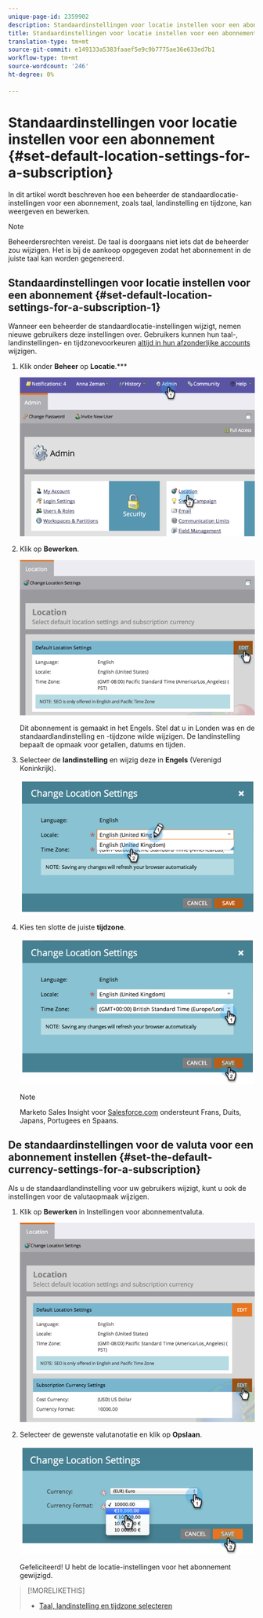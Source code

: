 ```yaml
---
unique-page-id: 2359902
description: Standaardinstellingen voor locatie instellen voor een abonnement - Marketo Docs - Productdocumentatie
title: Standaardinstellingen voor locatie instellen voor een abonnement
translation-type: tm+mt
source-git-commit: e149133a5383faaef5e9c9b7775ae36e633ed7b1
workflow-type: tm+mt
source-wordcount: '246'
ht-degree: 0%

---
```



# Standaardinstellingen voor locatie instellen voor een abonnement {#set-default-location-settings-for-a-subscription}

In dit artikel wordt beschreven hoe een beheerder de standaardlocatie-instellingen voor een abonnement, zoals taal, landinstelling en tijdzone, kan weergeven en bewerken.

>[!NOTE]
>
>Beheerdersrechten vereist. De taal is doorgaans niet iets dat de beheerder zou wijzigen. Het is bij de aankoop opgegeven zodat het abonnement in de juiste taal kan worden gegenereerd.

## Standaardinstellingen voor locatie instellen voor een abonnement {#set-default-location-settings-for-a-subscription-1}

Wanneer een beheerder de standaardlocatie-instellingen wijzigt, nemen nieuwe gebruikers deze instellingen over. Gebruikers kunnen hun taal-, landinstellingen- en tijdzonevoorkeuren [altijd in hun afzonderlijke accounts](select-your-language-locale-and-time-zone.md) wijzigen.

1. Klik onder **Beheer** op **Locatie**.***

   ![](assets/image2014-11-7-11-3a39-3a17.png)

1. Klik op **Bewerken**.

   ![](assets/image2014-11-7-11-3a40-3a39.png)

   Dit abonnement is gemaakt in het Engels. Stel dat u in Londen was en de standaardlandinstelling en -tijdzone wilde wijzigen. De landinstelling bepaalt de opmaak voor getallen, datums en tijden.

1. Selecteer de **landinstelling** en wijzig deze in **Engels** (Verenigd Koninkrijk).

   ![](assets/image2014-11-7-11-3a51-3a26.png)

1. Kies ten slotte de juiste **tijdzone**.

   ![](assets/image2014-11-7-14-3a42-3a34.png)

   >[!NOTE]
   >
   >Marketo Sales Insight voor [Salesforce.com](http://salesforce.com/) ondersteunt Frans, Duits, Japans, Portugees en Spaans.

## De standaardinstellingen voor de valuta voor een abonnement instellen {#set-the-default-currency-settings-for-a-subscription}

Als u de standaardlandinstelling voor uw gebruikers wijzigt, kunt u ook de instellingen voor de valutaopmaak wijzigen.

1. Klik op **Bewerken** in Instellingen voor abonnementvaluta.

   ![](assets/image2014-11-7-15-3a50-3a33.png)

1. Selecteer de gewenste valutanotatie en klik op **Opslaan**.

   ![](assets/image2014-11-7-15-3a58-3a21.png)

   Gefeliciteerd! U hebt de locatie-instellingen voor het abonnement gewijzigd.

>[!MORELIKETHIS]
>
>* [Taal, landinstelling en tijdzone selecteren](select-your-language-locale-and-time-zone.md)

>




